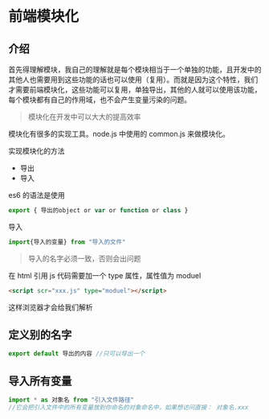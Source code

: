 # 前端模块化

## 介绍

首先得理解模块，我自己的理解就是每个模块相当于一个单独的功能，且开发中的其他人也需要用到这些功能的话也可以使用（复用）。而就是因为这个特性，我们才需要前端模块化，这些功能可以复用，单独导出，其他的人就可以使用该功能，每个模块都有自己的作用域，也不会产生变量污染的问题。

> 模块化在开发中可以大大的提高效率

模块化有很多的实现工具。node.js 中使用的 common.js 来做模块化。

实现模块化的方法

- 导出
- 导入

es6 的语法是使用

```javascript
export { 导出的object or var or function or class }
```

导入

```javascript
import{导入的变量} from "导入的文件"
```

> 导入的名字必须一致，否则会出问题

在 html 引用 js 代码需要加一个 type 属性，属性值为 moduel

```html
<script scr="xxx.js" type="moduel"></script>
```

这样浏览器才会给我们解析

## 定义别的名字

```javascript
export default 导出的内容 //只可以导出一个
```

## 导入所有变量

```javascript
import * as 对象名 from "引入文件路径"
//它会把引入文件中的所有变量放到你命名的对象命名中，如果想访问直接： 对象名.xxx
```
